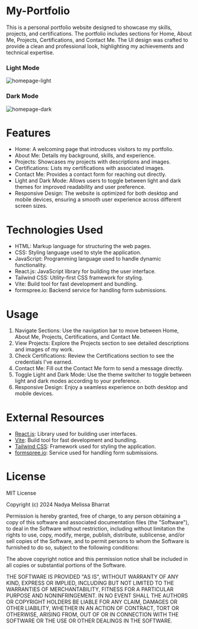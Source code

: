 # My-Portfolio

This is a personal portfolio website designed to showcase my skills, projects, and certifications. The portfolio includes sections for Home, About Me, Projects, Certifications, and Contact Me. The UI design was crafted to provide a clean and professional look, highlighting my achievements and technical expertise.

### Light Mode
![homepage-light](https://github.com/user-attachments/assets/21536eb6-d1e7-466b-b15f-53758c5ea41e)

### Dark Mode
![homepage-dark](https://github.com/user-attachments/assets/9f54633d-7fd0-4d8d-aedd-d7bc04878f1e)

# Features

- Home: A welcoming page that introduces visitors to my portfolio.
- About Me: Details my background, skills, and experience.
- Projects: Showcases my projects with descriptions and images.
- Certifications: Lists my certifications with associated images.
- Contact Me: Provides a contact form for reaching out directly.
- Light and Dark Mode: Allows users to toggle between light and dark themes for improved readability and user preference.
- Responsive Design: The website is optimized for both desktop and mobile devices, ensuring a smooth user experience across different screen sizes.

# Technologies Used

- HTML: Markup language for structuring the web pages.
- CSS: Styling language used to style the application.
- JavaScript: Programming language used to handle dynamic functionality.
- React.js: JavaScript library for building the user interface.
- Tailwind CSS: Utility-first CSS framework for styling.
- Vite: Build tool for fast development and bundling.
- formspree.io: Backend service for handling form submissions.

# Usage

1) Navigate Sections: Use the navigation bar to move between Home, About Me, Projects, Certifications, and Contact Me.
2) View Projects: Explore the Projects section to see detailed descriptions and images of my work.
3) Check Certifications: Review the Certifications section to see the credentials I've earned.
4) Contact Me: Fill out the Contact Me form to send a message directly.
5) Toggle Light and Dark Mode: Use the theme switcher to toggle between light and dark modes according to your preference.
6) Responsive Design: Enjoy a seamless experience on both desktop and mobile devices.

# External Resources

- [React.js](https://react.dev/): Library used for building user interfaces.
- [Vite](https://vitejs.dev/): Build tool for fast development and bundling.
- [Tailwind CSS](https://tailwindcss.com/): Framework used for styling the application.
- [formspree.io](https://formspree.io/): Service used for handling form submissions.

# License

MIT License

Copyright (c) 2024 Nadya Melissa Bharrat

Permission is hereby granted, free of charge, to any person obtaining a copy of this software and associated documentation files (the "Software"), to deal in the Software without restriction, including without limitation the rights to use, copy, modify, merge, publish, distribute, sublicense, and/or sell copies of the Software, and to permit persons to whom the Software is furnished to do so, subject to the following conditions:

The above copyright notice and this permission notice shall be included in all copies or substantial portions of the Software.

THE SOFTWARE IS PROVIDED "AS IS", WITHOUT WARRANTY OF ANY KIND, EXPRESS OR IMPLIED, INCLUDING BUT NOT LIMITED TO THE WARRANTIES OF MERCHANTABILITY, FITNESS FOR A PARTICULAR PURPOSE AND NONINFRINGEMENT. IN NO EVENT SHALL THE AUTHORS OR COPYRIGHT HOLDERS BE LIABLE FOR ANY CLAIM, DAMAGES OR OTHER LIABILITY, WHETHER IN AN ACTION OF CONTRACT, TORT OR OTHERWISE, ARISING FROM, OUT OF OR IN CONNECTION WITH THE SOFTWARE OR THE USE OR OTHER DEALINGS IN THE SOFTWARE.
